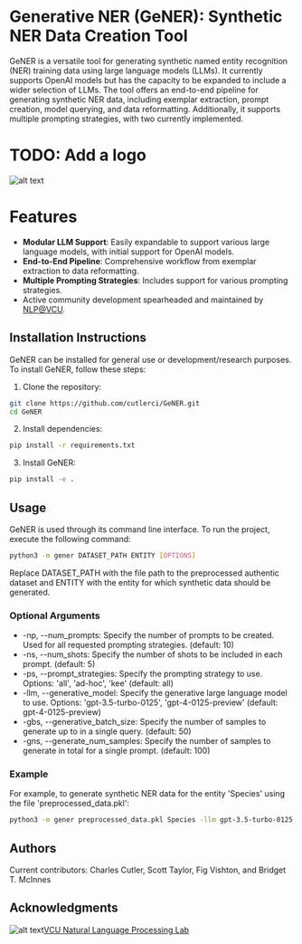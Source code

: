 # Generative NER (GeNER): Synthetic NER Data Creation Tool
GeNER is a versatile tool for generating synthetic named entity recognition (NER) training data using large language models (LLMs). It currently supports OpenAI models but has the capacity to be expanded to include a wider selection of LLMs. The tool offers an end-to-end pipeline for generating synthetic NER data, including exemplar extraction, prompt creation, model querying, and data reformatting. Additionally, it supports multiple prompting strategies, with two currently implemented.

# TODO: Add a logo
![alt text](logo.png "Alt Text")

# Features
- **Modular LLM Support**: Easily expandable to support various large language models, with initial support for OpenAI models.
- **End-to-End Pipeline**: Comprehensive workflow from exemplar extraction to data reformatting.
- **Multiple Prompting Strategies**: Includes support for various prompting strategies.
- Active community development spearheaded and maintained by [NLP@VCU](https://nlp.cs.vcu.edu/).

## Installation Instructions
GeNER can be installed for general use or development/research purposes. To install GeNER, follow these steps:

1. Clone the repository:
```bash
git clone https://github.com/cutlerci/GeNER.git
cd GeNER
```
2. Install dependencies:
```bash
pip install -r requirements.txt
```
3. Install GeNER:
```bash
pip install -e .
```

## Usage
GeNER is used through its command line interface. To run the project, execute the following command:
```bash
python3 -m gener DATASET_PATH ENTITY [OPTIONS]
```
Replace DATASET_PATH with the file path to the preprocessed authentic dataset and ENTITY with the entity for which synthetic data should be generated.

### Optional Arguments
* -np, --num_prompts: Specify the number of prompts to be created. Used for all requested prompting strategies. (default: 10)
* -ns, --num_shots: Specify the number of shots to be included in each prompt. (default: 5)
* -ps, --prompt_strategies: Specify the prompting strategy to use. Options: 'all', 'ad-hoc', 'kee' (default: all)
* -llm, --generative_model: Specify the generative large language model to use. Options: 'gpt-3.5-turbo-0125', 'gpt-4-0125-preview' (default: gpt-4-0125-preview)
* -gbs, --generative_batch_size: Specify the number of samples to generate up to in a single query. (default: 50)
* -gns, --generate_num_samples: Specify the number of samples to generate in total for a single prompt. (default: 100)

### Example
For example, to generate synthetic NER data for the entity 'Species' using the file 'preprocessed_data.pkl':

```bash
python3 -m gener preprocessed_data.pkl Species -llm gpt-3.5-turbo-0125 -np 2 -gbs 5 -gns 10
```

## Authors
Current contributors: Charles Cutler, Scott Taylor, Fig Vishton, and Bridget T. McInnes

## Acknowledgments
![alt text](https://nlp.cs.vcu.edu/images/vcu_head_logo "VCU")[VCU Natural Language Processing Lab](https://nlp.cs.vcu.edu/) 

